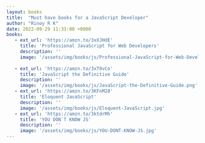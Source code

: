```yaml
---
layout: books
title:  "Must have books for a JavaScript Developer"
author: "Rinoy R K"
date: 2022-09-29 11:33:00 +0800
books:
   - ext_url: 'https://amzn.to/3xXJHdE'
     title: 'Professional JavaScript for Web Developers'
     description: ''
     image: '/assets/img/books/js/Professional-JavaScript-for-Web-Developers.jpg'
   
   - ext_url: 'https://amzn.to/3xT0vCo'
     title: 'JavaScript the Definitive Guide'
     description: ''
     image: '/assets/img/books/js/JavaScript-the-Definitive-Guide.png'
   - ext_url: 'https://amzn.to/3KFnM28'
     title: 'Eloquent JavaScript'
     description: ''
     image: '/assets/img/books/js/Eloquent-JavaScript.jpg'
   - ext_url: 'https://amzn.to/3ktdrMh'
     title: 'YOU DON`T KNOW JS'
     description: ''
     image: '/assets/img/books/js/YOU-DONT-KNOW-JS.jpg'
---
```

